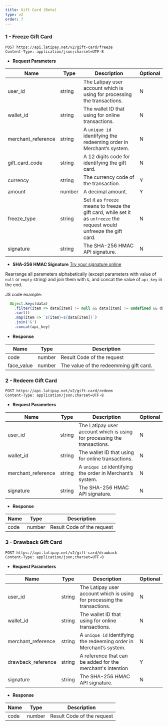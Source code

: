 ```yaml
---
title: Gift Card (Beta)
type: v2
order: 7
---
```


### 1 - Freeze Gift Card
```
POST https://api.latipay.net/v2/gift-card/freeze
Content-Type: application/json;charset=UTF-8
```
- <strong>Request Parameters</strong>

| Name               | Type   | Description                                                                                                            | Optional |
| ------------------ | ------ | ---------------------------------------------------------------------------------------------------------------------- | -------- |
| user_id            | string | The Latipay user account which is using for processing the transactions.                                               | N        |
| wallet_id          | string | The wallet ID that using for online transactions.                                                                      | N        |
| merchant_reference | string | A `unique id` identifying the redeeming order in Merchant’s system.                                                    | N        |
| gift_card_code     | string | A 12 digits code for identifying the gift card.                                                                        | N        |
| currency           | string | The currency code of the transaction.                                                                                  | Y        |
| amount             | number | A decimal amount.                                                                                                      | Y        |
| freeze_type        | string | Set it as `freeze` means to freeze the gift card, while set it as `unfreeze` the request would unfreeze the gift card. | N        |
| signature          | string | The SHA-256 HMAC API signature.                                                                                        | N        |

* <strong>SHA-256 HMAC Signature</strong> [Try your signature online](https://jsfiddle.net/tonnyLTP/wj36tey4/45/)

Rearrange all parameters alphabetically (except parameters with value of `null` or `empty` string) and join them with `&`, and concat the value of `api_key` in the end.

JS code example:

```js
  Object.keys(data)
    .filter(item => data[item] != null && data[item] != undefined && data[item] !== '')
    .sort()
    .map(item => `${item}=${data[item]}`)
    .join('&')
    .concat(api_key)
```

- <strong>Response</strong>

| Name       | Type   | Description                            |
| ---------- | ------ | -------------------------------------- |
| code       | number | Result Code of the request             |
| face_value | number | The value of the redeemming gift card. |

### 2 - Redeem Gift Card
```
POST https://api.latipay.net/v2/gift-card/redeem
Content-Type: application/json;charset=UTF-8
```
- <strong>Request Parameters</strong>

| Name               | Type   | Description                                                              | Optional |
| ------------------ | ------ | ------------------------------------------------------------------------ | -------- |
| user_id            | string | The Latipay user account which is using for processing the transactions. | N        |
| wallet_id          | string | The wallet ID that using for online transactions.                        | N        |
| merchant_reference | string | A `unique id` identifying the order in Merchant’s system.                | N        |
| signature          | string | The SHA-256 HMAC API signature.                                          | N        |

- <strong>Response</strong>

| Name | Type   | Description                |
| ---- | ------ | -------------------------- |
| code | number | Result Code of the request |

### 3 - Drawback Gift Card
```
POST https://api.latipay.net/v2/gift-card/drawback
Content-Type: application/json;charset=UTF-8
```
- <strong>Request Parameters</strong>

| Name               | Type   | Description                                                              | Optional |
| ------------------ | ------ | ------------------------------------------------------------------------ | -------- |
| user_id            | string | The Latipay user account which is using for processing the transactions. | N        |
| wallet_id          | string | The wallet ID that using for online transactions.                        | N        |
| merchant_reference | string | A `unique id` identifying the redeeming order in Merchant’s system.      | N        |
| drawback_reference | string | A reference that can be added for the merchant's intention               | Y        |
| signature          | string | The SHA-256 HMAC API signature.                                          | N        |

- <strong>Response</strong>

| Name | Type   | Description                |
| ---- | ------ | -------------------------- |
| code | number | Result Code of the request |